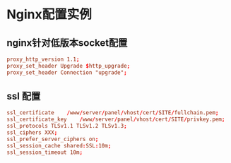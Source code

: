 # Nginx配置实例

## nginx针对低版本socket配置

```conf
proxy_http_version 1.1;
proxy_set_header Upgrade $http_upgrade;
proxy_set_header Connection "upgrade";
```

## ssl 配置

```conf
ssl_certificate    /www/server/panel/vhost/cert/SITE/fullchain.pem;
ssl_certificate_key    /www/server/panel/vhost/cert/SITE/privkey.pem;
ssl_protocols TLSv1.1 TLSv1.2 TLSv1.3;
ssl_ciphers XXX;
ssl_prefer_server_ciphers on;
ssl_session_cache shared:SSL:10m;
ssl_session_timeout 10m;
```

